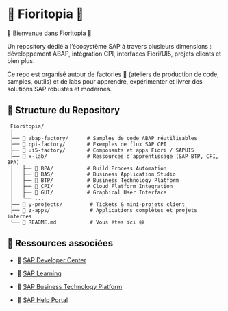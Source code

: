 # 🌸 Fioritopia 🌸

🌺 Bienvenue dans Fioritopia 🌺

Un repository dédié à l’écosystème SAP à travers plusieurs dimensions : développement ABAP, intégration CPI, interfaces Fiori/UI5, projets clients et bien plus.

Ce repo est organisé autour de factories 🍧 (ateliers de production de code, samples, outils) et de labs pour apprendre, expérimenter et livrer des solutions SAP robustes et modernes.

## 🌸 Structure du Repository

     Fioritopia/
     │
     ├── 🍧 abap-factory/      # Samples de code ABAP réutilisables
     ├── 🍧 cpi-factory/       # Exemples de flux SAP CPI
     ├── 🍧 ui5-factory/       # Composants et apps Fiori / SAPUI5
     ├── 🍧 x-lab/             # Ressources d’apprentissage (SAP BTP, CPI, BPA)
     │   ├── 🍧 BPA/           # Build Process Automation
     │   ├── 🍧 BAS/           # Business Application Studio
     │   ├── 🍧 BTP/           # Business Technology Platform
     │   ├── 🍧 CPI/           # Cloud Platform Integration
     │   ├── 🍧 GUI/           # Graphical User Interface
     │   └── ...
     ├── 🍧 y-projects/         # Tickets & mini-projets client
     ├── 🍧 z-apps/             # Applications complètes et projets internes
     └── 🍧 README.md           # Vous êtes ici 😄

## 🌸 Ressources associées

- 💮 [SAP Developer Center](https://developers.sap.com/)

- 💮 [SAP Learning](https://learning.sap.com/)

- 💮 [SAP Business Technology Platform](https://www.sap.com/products/technology-platform.html)

- 💮 [SAP Help Portal](https://help.sap.com/docs/)
